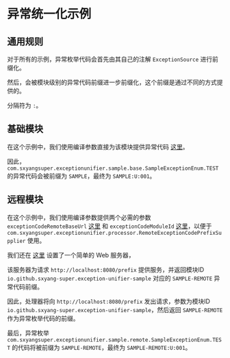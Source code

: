 # 异常统一化示例
## 通用规则
对于所有的示例，异常枚举代码会首先由其自己的注解 `ExceptionSource` 进行前缀化。

然后，会被模块级别的异常代码前缀进一步前缀化，这个前缀是通过不同的方式提供的。

分隔符为 `:`。

## 基础模块
在这个示例中，我们使用编译参数直接为该模块提供异常代码 [这里](base/pom.xml:30)。

因此，`com.sxyangsuper.exceptionunifier.sample.base.SampleExceptionEnum.TEST` 的异常代码会被前缀为 `SAMPLE`，最终为 `SAMPLE:U:001`。

## 远程模块
在这个示例中，我们使用编译参数提供两个必需的参数 `exceptionCodeRemoteBaseUrl` [这里](remote/pom.xml:31) 和 `exceptionCodeModuleId` [这里](remote/pom.xml:32)，以便于 `com.sxyangsuper.exceptionunifier.processor.RemoteExceptionCodePrefixSupplier` 使用。

我们还在 [这里](remote/src/main/resources/exception-code-remote-server) 设置了一个简单的 Web 服务器，

该服务器为请求 `http://localhost:8080/prefix` 提供服务，并返回模块ID `io.github.sxyang-super.exception-unifier-sample` 对应的 `SAMPLE-REMOTE` 异常代码前缀。

因此，处理器将向 `http://localhost:8080/prefix` 发出请求，参数为模块ID `io.github.sxyang-super.exception-unifier-sample`，然后返回 `SAMPLE-REMOTE` 作为异常枚举代码的前缀。

最后，异常枚举 `com.sxyangsuper.exceptionunifier.sample.remote.SampleExceptionEnum.TEST` 的代码将被前缀为 `SAMPLE-REMOTE`，最终为 `SAMPLE-REMOTE:U:001`。
